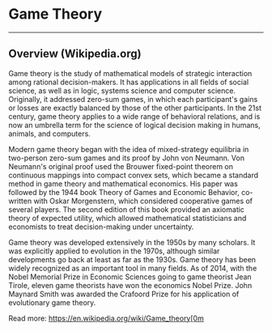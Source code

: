 # Game Theory
---

## Overview (Wikipedia.org)

Game theory is the study of mathematical models of strategic interaction among rational decision-makers. It has applications in all fields of social science, as well as in logic, systems science and computer science. Originally, it addressed zero-sum games, in which each participant's gains or losses are exactly balanced by those of the other participants. In the 21st century, game theory applies to a wide range of behavioral relations, and is now an umbrella term for the science of logical decision making in humans, animals, and computers.

Modern game theory began with the idea of mixed-strategy equilibria in two-person zero-sum games and its proof by John von Neumann. Von Neumann's original proof used the Brouwer fixed-point theorem on continuous mappings into compact convex sets, which became a standard method in game theory and mathematical economics. His paper was followed by the 1944 book Theory of Games and Economic Behavior, co-written with Oskar Morgenstern, which considered cooperative games of several players. The second edition of this book provided an axiomatic theory of expected utility, which allowed mathematical statisticians and economists to treat decision-making under uncertainty.

Game theory was developed extensively in the 1950s by many scholars. It was explicitly applied to evolution in the 1970s, although similar developments go back at least as far as the 1930s. Game theory has been widely recognized as an important tool in many fields. As of 2014, with the Nobel Memorial Prize in Economic Sciences going to game theorist Jean Tirole, eleven game theorists have won the economics Nobel Prize. John Maynard Smith was awarded the Crafoord Prize for his application of evolutionary game theory.

Read more: https://en.wikipedia.org/wiki/Game_theory[0m

